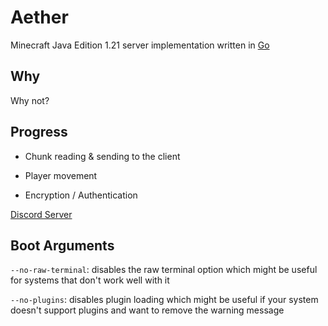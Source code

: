 # Aether
Minecraft Java Edition 1.21 server implementation written in [Go](https://go.dev)

## Why
Why not?

## Progress
- Chunk reading & sending to the client

- Player movement

- Encryption / Authentication

[Discord Server](https://discord.gg/T8qEtDWPak)

## Boot Arguments
`--no-raw-terminal`: disables the raw terminal option which might be useful for systems that don't work well with it

`--no-plugins`: disables plugin loading which might be useful if your system doesn't support plugins and want to remove the warning message